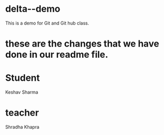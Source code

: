 # delta--demo

This is a demo for Git and Git hub class.

# these are the changes that we have done in our readme file.

# Student

Keshav Sharma

# teacher

Shradha Khapra
